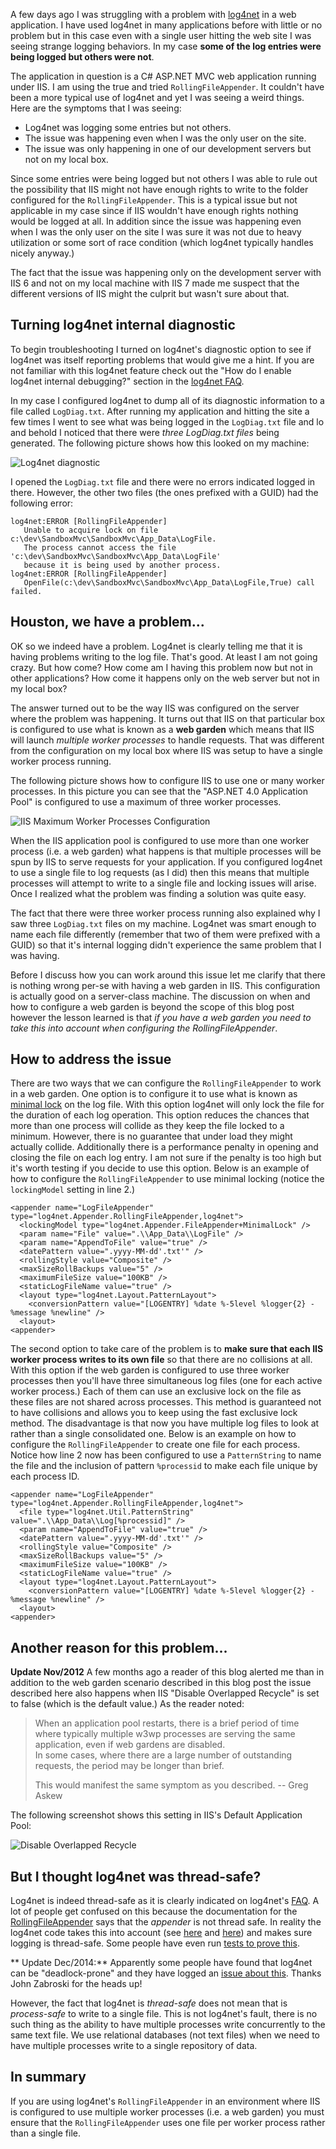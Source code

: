 A few days ago I was struggling with a problem with [log4net](http://logging.apache.org/log4net/index.html) in a web application. I have used log4net in many applications before with little or no problem but in this case even with a single user hitting the web site I was seeing strange logging behaviors. In my case **some of the log entries were being logged but others were not**.

The application in question is a C# ASP.NET MVC web application running under IIS. I am using the true and tried `RollingFileAppender`. It couldn't have been a more typical use of log4net and yet I was seeing a weird things. Here are the symptoms that I was seeing:

* Log4net was logging some entries but not others. 
* The issue was happening even when I was the only user on the site.
* The issue was only happening in one of our development servers but not on my local box. 

Since some entries were being logged but not others I was able to rule out the possibility that IIS might not have enough rights to write to the folder configured for the `RollingFileAppender`. This is a typical issue but not applicable in my case since if IIS wouldn't have enough rights nothing would be logged at all. In addition since the issue was happening even when I was the only user on the site I was sure it was not due to heavy utilization or some sort of race condition (which log4net typically handles nicely anyway.)

The fact that the issue was happening only on the development server with IIS 6 and not on my local machine with IIS 7 made me suspect that the different versions of IIS might the culprit but wasn't sure about that.


## Turning log4net internal diagnostic

To begin troubleshooting I turned on log4net's diagnostic option to see if log4net was itself reporting problems that would give me a hint. If you are not familiar with this log4net feature check out the "How do I enable log4net internal debugging?" section in the [log4net FAQ](http://logging.apache.org/log4net/release/faq.html).

In my case I configured log4net to dump all of its diagnostic information to a file called `LogDiag.txt`. After running my application and hitting the site a few times I went to see what was being logged in the `LogDiag.txt` file and lo and behold I noticed that there were *three LogDiag.txt files* being generated. The following picture shows how this looked on my machine:

![Log4net diagnostic](https://hectorcorrea.com/images/log4netdiag.jpg)

I opened the `LogDiag.txt` file and there were no errors indicated logged in there. However, the other two files (the ones prefixed with a GUID) had the following error:

```terminal
log4net:ERROR [RollingFileAppender] 
   Unable to acquire lock on file c:\dev\SandboxMvc\SandboxMvc\App_Data\LogFile. 
   The process cannot access the file 'c:\dev\SandboxMvc\SandboxMvc\App_Data\LogFile' 
   because it is being used by another process.
log4net:ERROR [RollingFileAppender] 
   OpenFile(c:\dev\SandboxMvc\SandboxMvc\App_Data\LogFile,True) call failed.
```

## Houston, we have a problem...

OK so we indeed have a problem. Log4net is clearly telling me that it is having problems writing to the log file. That's good. At least I am not going crazy. But how come? How come am I having this problem now but not in other applications? How come it happens only on the web server but not in my local box?

The answer turned out to be the way IIS was configured on the server where the problem was happening. It turns out that IIS on that particular box is configured to use what is known as a **web garden** which means that IIS will launch *multiple worker processes* to handle requests. That was different from the configuration on my local box where IIS was setup to have a single worker process running.

The following picture shows how to configure IIS to use one or many worker processes. In this picture you can see that the "ASP.NET 4.0 Application Pool" is configured to use a maximum of three worker processes.

![IIS Maximum Worker Processes Configuration](https://hectorcorrea.com/images/IisWorkerProcesses.JPG)

When the IIS application pool is configured to use more than one worker process (i.e. a web garden) what happens is that multiple processes will be spun by IIS to serve requests for your application. If you configured log4net to use a single file to log requests (as I did) then this means that multiple processes will attempt to write to a single file and locking issues will arise. Once I realized what the problem was finding a solution was quite easy.

The fact that there were three worker process running also explained why I saw three `LogDiag.txt` files on my machine. Log4net was smart enough to name each file differently (remember that two of them were prefixed with a GUID) so that it's internal logging didn't experience the same problem that I was having.

Before I discuss how you can work around this issue let me clarify that there is nothing wrong per-se with having a web garden in IIS. This configuration is actually good on a server-class machine. The discussion on when and how to configure a web garden is beyond the scope of this blog post however the lesson learned is that *if you have a web garden you need to take this into account when configuring the RollingFileAppender*.


## How to address the issue

There are two ways that we can configure the `RollingFileAppender` to work in a web garden. One option is to configure it to use what is known as [minimal lock](http://logging.apache.org/log4net/release/sdk/log4net.Appender.FileAppender.LockingModel.html) on the log file. With this option log4net will only lock the file for the duration of each log operation. This option reduces the chances that more than one process will collide as they keep the file locked to a minimum. However, there is no guarantee that under load they might actually collide. Additionally there is a performance penalty in opening and closing the file on each log entry. I am not sure if the penalty is too high but it's worth testing if you decide to use this option. Below is an example of how to configure the `RollingFileAppender` to use minimal locking (notice the `lockingModel` setting in line 2.)


```code
<appender name="LogFileAppender" type="log4net.Appender.RollingFileAppender,log4net">
  <lockingModel type="log4net.Appender.FileAppender+MinimalLock" />
  <param name="File" value=".\\App_Data\\LogFile" />
  <param name="AppendToFile" value="true" />
  <datePattern value=".yyyy-MM-dd'.txt'" />
  <rollingStyle value="Composite" />
  <maxSizeRollBackups value="5" />
  <maximumFileSize value="100KB" />
  <staticLogFileName value="true" />
  <layout type="log4net.Layout.PatternLayout">
    <conversionPattern value="[LOGENTRY] %date %-5level %logger{2} - %message %newline" />
  <layout>
<appender>
```

The second option to take care of the problem is to **make sure that each IIS worker process writes to its own file** so that there are no collisions at all. With this option if the web garden is configured to use three worker processes then you'll have three simultaneous log files (one for each active worker process.) Each of them can use an exclusive lock on the file as these files are not shared across processes. This method is guaranteed not to have collisions and allows you to keep using the fast exclusive lock method. The disadvantage is that now you have multiple log files to look at rather than a single consolidated one. Below is an example on how to configure the `RollingFileAppender` to create one file for each process. Notice how line 2 now has been configured to use a `PatternString` to name the file and the inclusion of pattern `%processid` to make each file unique by each process ID.

```code
<appender name="LogFileAppender" type="log4net.Appender.RollingFileAppender,log4net">
  <file type="log4net.Util.PatternString" value=".\\App_Data\\Log[%processid]" />
  <param name="AppendToFile" value="true" />
  <datePattern value=".yyyy-MM-dd'.txt'" />
  <rollingStyle value="Composite" />
  <maxSizeRollBackups value="5" />
  <maximumFileSize value="100KB" />
  <staticLogFileName value="true" />
  <layout type="log4net.Layout.PatternLayout">
    <conversionPattern value="[LOGENTRY] %date %-5level %logger{2} - %message %newline" />
  <layout>
<appender>
```


## Another reason for this problem...
**Update Nov/2012** A few months ago a reader of this blog alerted me than in addition to the web garden scenario described in this blog post the issue described here also happens when IIS "Disable Overlapped Recycle" is set to false (which is the default value.) As the reader noted:

> When an application pool restarts, there is a brief period of time 
> where typically multiple w3wp processes are serving the same application, even if web gardens are disabled.  
> In some cases, where there are a large number of outstanding requests, the period may be longer than brief. 
> 
> This would manifest the same symptom as you described. -- Greg Askew

The following screenshot shows this setting in IIS's Default Application Pool:

![Disable Overlapped Recycle](https://hectorcorrea.com/images/iis_disableoverlappedrecycle.png) 


## But I thought log4net was thread-safe?

Log4net is indeed thread-safe as it is clearly indicated on log4net's [FAQ](http://logging.apache.org/log4net/release/faq.html). A lot of people get confused on this because the documentation for the [RollingFileAppender](http://logging.apache.org/log4net/release/sdk/log4net.Appender.RollingFileAppender.html) says that the *appender* is not thread safe. In reality the log4net code takes this into account (see [here](http://stackoverflow.com/questions/1294668/log4net-fileappender-not-thread-safe/1294842#1294842) and [here](http://stackoverflow.com/questions/4098409/thread-safety-of-log4net/4102027#4102027)) and makes sure logging is thread-safe. Some people have even run [tests to prove this](http://stackoverflow.com/questions/1519211/multithread-safe-logging/1520449#1520449).

** Update Dec/2014:** Apparently some people have found that log4net can be "deadlock-prone" and they have logged an [issue about this](https://issues.apache.org/jira/browse/LOG4NET-431). Thanks John Zabroski for the heads up!

However, the fact that log4net is *thread-safe* does not mean that is *process-safe* to write to a single file. This is not log4net's fault, there is no such thing as the ability to have multiple processes write concurrently to the same text file. We use relational databases (not text files) when we need to have multiple processes write to a single repository of data.


## In summary

If you are using log4net's `RollingFileAppender` in an environment where IIS is configured to use multiple worker processes (i.e. a web garden) you must ensure that the `RollingFileAppender` uses one file per worker process rather than a single file. 